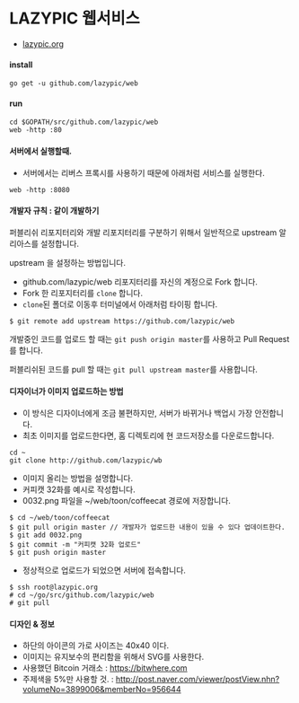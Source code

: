 # LAZYPIC 웹서비스
* [lazypic.org](http://lazypic.org)

#### install
```
go get -u github.com/lazypic/web
```
#### run
```
cd $GOPATH/src/github.com/lazypic/web
web -http :80
```

#### 서버에서 실행할때.
- 서버에서는 리버스 프록시를 사용하기 때문에 아래처럼 서비스를 실행한다.
```
web -http :8080
```

#### 개발자 규칙 : 같이 개발하기
퍼블리쉬 리포지터리와 개발 리포지터리를 구분하기 위해서 일반적으로 upstream 알리아스를 설정합니다.

upstream 을 설정하는 방법입니다.

- github.com/lazypic/web 리포지터리를 자신의 계정으로 Fork 합니다.
- Fork 한 리포지터리를 `clone` 합니다.
- `clone`된 폴더로 이동후 터미널에서 아래처럼 타이핑 합니다.
```
$ git remote add upstream https://github.com/lazypic/web
```

개발중인 코드를 업로드 할 때는 `git push origin master`를 사용하고 Pull Request 를 합니다.

퍼블리쉬된 코드를 pull 할 때는 `git pull upstream master`를 사용합니다.

#### 디자이너가 이미지 업로드하는 방법
- 이 방식은 디자이너에게 조금 불편하지만, 서버가 바뀌거나 백업시 가장 안전합니다.
- 최초 이미지를 업로드한다면, 홈 디렉토리에 현 코드저장소를 다운로드합니다.
```
cd ~
git clone http://github.com/lazypic/wb
```

- 이미지 올리는 방법을 설명합니다.
- 커피캣 32화를 예시로 작성합니다.
- 0032.png 파일을 ~/web/toon/coffeecat 경로에 저장합니다.
```
$ cd ~/web/toon/coffeecat
$ git pull origin master // 개발자가 업로드한 내용이 있을 수 있다 업데이트한다.
$ git add 0032.png
$ git commit -m "커피캣 32화 업로드"
$ git push origin master
```

- 정상적으로 업로드가 되었으면 서버에 접속합니다.
```
$ ssh root@lazypic.org
# cd ~/go/src/github.com/lazypic/web
# git pull
```

#### 디자인 & 정보
- 하단의 아이콘의 가로 사이즈는 40x40 이다.
- 이미지는 유지보수의 편리함을 위해서 SVG를 사용한다.
- 사용했던 Bitcoin 거래소 : https://bitwhere.com
- 주제색을 5%만 사용할 것. : http://post.naver.com/viewer/postView.nhn?volumeNo=3899006&memberNo=956644
